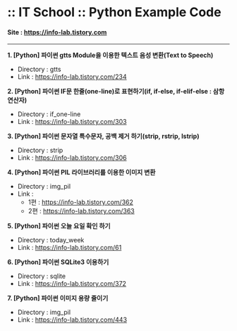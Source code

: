 # :: IT School :: Python Example Code
#### Site : https://info-lab.tistory.com
***
**1. [Python] 파이썬 gtts Module을 이용한 텍스트 음성 변환(Text to Speech)**
+ Directory : gtts
+ Link : https://info-lab.tistory.com/234

**2. [Python] 파이썬 IF문 한줄(one-line)로 표현하기(if, if-else, if-elif-else : 삼항연산자)**
+ Directory : if_one-line
+ Link : https://info-lab.tistory.com/303

**3. [Python] 파이썬 문자열 특수문자, 공백 제거 하기(strip, rstrip, lstrip)**
+ Directory : strip
+ Link : https://info-lab.tistory.com/306

**4. [Python] 파이썬 PIL 라이브러리를 이용한 이미지 변환**
+ Directory : img_pil
+ Link : 
  - 1편 : https://info-lab.tistory.com/362
  - 2편 : https://info-lab.tistory.com/363
  
**5. [Python] 파이썬 오늘 요일 확인 하기**
+ Directory : today_week
+ Link : https://info-lab.tistory.com/61

**6. [Python] 파이썬 SQLite3 이용하기**
+ Directory : sqlite
+ Link : https://info-lab.tistory.com/372

**7. [Python] 파이썬 이미지 용량 줄이기**
+ Directory : img_pil
+ Link : https://info-lab.tistory.com/443